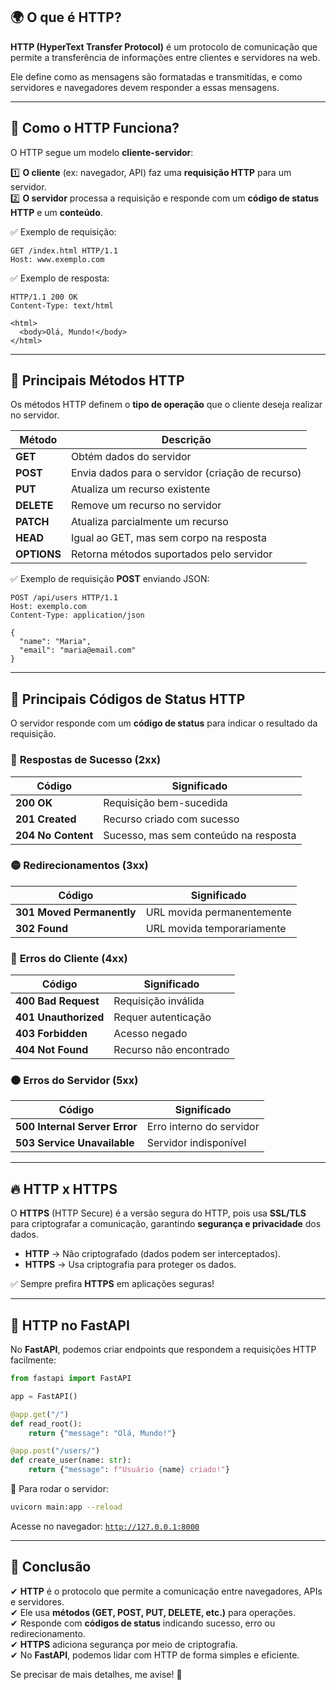 ## 🌍 **O que é HTTP?**

**HTTP (HyperText Transfer Protocol)** é um protocolo de comunicação que permite a transferência de informações entre clientes e servidores na web.

Ele define como as mensagens são formatadas e transmitidas, e como servidores e navegadores devem responder a essas mensagens.

---
## 📌 **Como o HTTP Funciona?**

O HTTP segue um modelo **cliente-servidor**:

1️⃣ **O cliente** (ex: navegador, API) faz uma **requisição HTTP** para um servidor.  
2️⃣ **O servidor** processa a requisição e responde com um **código de status HTTP** e um **conteúdo**.

✅ Exemplo de requisição:

```plaintext
GET /index.html HTTP/1.1
Host: www.exemplo.com
```

✅ Exemplo de resposta:

```plaintext
HTTP/1.1 200 OK
Content-Type: text/html

<html>
  <body>Olá, Mundo!</body>
</html>
```

---
## 🚀 **Principais Métodos HTTP**

Os métodos HTTP definem o **tipo de operação** que o cliente deseja realizar no servidor.

|Método|Descrição|
|---|---|
|**GET**|Obtém dados do servidor|
|**POST**|Envia dados para o servidor (criação de recurso)|
|**PUT**|Atualiza um recurso existente|
|**DELETE**|Remove um recurso no servidor|
|**PATCH**|Atualiza parcialmente um recurso|
|**HEAD**|Igual ao GET, mas sem corpo na resposta|
|**OPTIONS**|Retorna métodos suportados pelo servidor|

✅ Exemplo de requisição **POST** enviando JSON:

```plaintext
POST /api/users HTTP/1.1
Host: exemplo.com
Content-Type: application/json

{
  "name": "Maria",
  "email": "maria@email.com"
}
```

---
## 🎯 **Principais Códigos de Status HTTP**

O servidor responde com um **código de status** para indicar o resultado da requisição.

### 🔵 **Respostas de Sucesso (2xx)**

|Código|Significado|
|---|---|
|**200 OK**|Requisição bem-sucedida|
|**201 Created**|Recurso criado com sucesso|
|**204 No Content**|Sucesso, mas sem conteúdo na resposta|

### 🟡 **Redirecionamentos (3xx)**

|Código|Significado|
|---|---|
|**301 Moved Permanently**|URL movida permanentemente|
|**302 Found**|URL movida temporariamente|

### 🔴 **Erros do Cliente (4xx)**

|Código|Significado|
|---|---|
|**400 Bad Request**|Requisição inválida|
|**401 Unauthorized**|Requer autenticação|
|**403 Forbidden**|Acesso negado|
|**404 Not Found**|Recurso não encontrado|

### ⚫ **Erros do Servidor (5xx)**

|Código|Significado|
|---|---|
|**500 Internal Server Error**|Erro interno do servidor|
|**503 Service Unavailable**|Servidor indisponível|

---
## 🔥 **HTTP x HTTPS**

O **HTTPS** (HTTP Secure) é a versão segura do HTTP, pois usa **SSL/TLS** para criptografar a comunicação, garantindo **segurança e privacidade** dos dados.

- **HTTP** → Não criptografado (dados podem ser interceptados).
- **HTTPS** → Usa criptografia para proteger os dados.

✅ Sempre prefira **HTTPS** em aplicações seguras!

---
## 📌 **HTTP no FastAPI**

No **FastAPI**, podemos criar endpoints que respondem a requisições HTTP facilmente:

```python
from fastapi import FastAPI

app = FastAPI()

@app.get("/")
def read_root():
    return {"message": "Olá, Mundo!"}

@app.post("/users/")
def create_user(name: str):
    return {"message": f"Usuário {name} criado!"}
```

🚀 Para rodar o servidor:

```sh
uvicorn main:app --reload
```

Acesse no navegador: [`http://127.0.0.1:8000`](http://127.0.0.1:8000/)

---
## 🎯 **Conclusão**

✔ **HTTP** é o protocolo que permite a comunicação entre navegadores, APIs e servidores.  
✔ Ele usa **métodos (GET, POST, PUT, DELETE, etc.)** para operações.  
✔ Responde com **códigos de status** indicando sucesso, erro ou redirecionamento.  
✔ **HTTPS** adiciona segurança por meio de criptografia.  
✔ No **FastAPI**, podemos lidar com HTTP de forma simples e eficiente.

Se precisar de mais detalhes, me avise! 🚀
